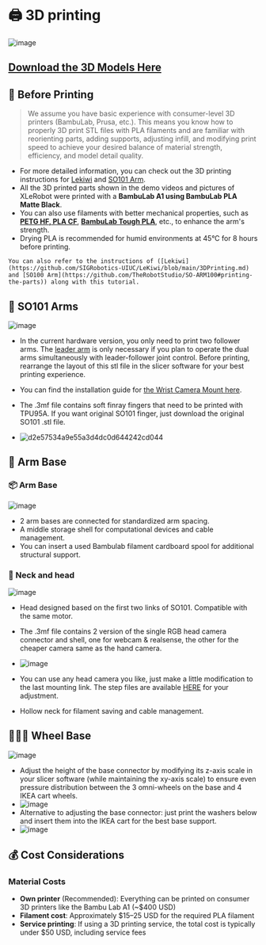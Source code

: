# 🖨️ 3D printing


![image](https://github.com/user-attachments/assets/293de41b-8f79-49eb-af0a-822879e9b5a0)

## [Download the 3D Models Here](https://github.com/Vector-Wangel/XLeRobot/tree/main/hardware)

## 🤔 Before Printing 

> We assume you have basic experience with consumer-level 3D printers (BambuLab, Prusa, etc.). This means you know how to properly 3D print STL files with PLA filaments and are familiar with reorienting parts, adding supports, adjusting infill, and modifying print speed to achieve your desired balance of material strength, efficiency, and model detail quality.
> 
- For more detailed information, you can check out the 3D printing instructions for [Lekiwi](https://github.com/SIGRobotics-UIUC/LeKiwi/blob/main/3DPrinting.md) and [SO101 Arm](https://github.com/TheRobotStudio/SO-ARM100#printing-the-parts).
- All the 3D printed parts shown in the demo videos and pictures of XLeRobot were printed with a **BambuLab A1 using BambuLab PLA Matte Black**.
- You can also use filaments with better mechanical properties, such as [**PETG HF, PLA CF**](https://us.store.bambulab.com/products/pla-cf), [**BambuLab Tough PLA**](https://us.store.bambulab.com/products/pla-tough-upgrade), etc., to enhance the arm's strength.
- Drying PLA is recommended for humid environments at 45°C for 8 hours before printing.


```{note}
You can also refer to the instructions of ([Lekiwi](https://github.com/SIGRobotics-UIUC/LeKiwi/blob/main/3DPrinting.md) and [SO100 Arm](https://github.com/TheRobotStudio/SO-ARM100#printing-the-parts)) along with this tutorial.
```

## 🖖 SO101 Arms

![image](https://github.com/user-attachments/assets/23e253d0-2049-4b72-ac40-394c70b16849)


- In the current hardware version, you only need to print two follower arms. The [leader arm](https://github.com/TheRobotStudio/SO-ARM100/tree/main?tab=readme-ov-file#printing-the-parts) is only necessary if you plan to operate the dual arms simultaneously with leader-follower joint control. Before printing, rearrange the layout of this stl file in the slicer software for your best printing experience.
- You can find the installation guide for [the Wrist Camera Mount here](https://github.com/TheRobotStudio/SO-ARM100/tree/main/Optional/SO101_Wrist_Cam_Hex-Nut_Mount_32x32_UVC_Module).

- The .3mf file contains soft finray fingers that need to be printed with TPU95A. If you want original SO101 finger, just download the original SO101 .stl file.
- ![d2e57534a9e55a3d4dc0d644242cd044](https://github.com/user-attachments/assets/8d095541-d98f-4af8-a43c-028baae0d375)

## 🦾 Arm Base

### 📦 Arm Base

![image](https://github.com/user-attachments/assets/33e77b51-c070-4fbf-8487-30af3721f239)

- 2 arm bases are connected for standardized arm spacing.
- A middle storage shell for computational devices and cable management.
- You can insert a used Bambulab filament cardboard spool for additional structural support.


### 🐼 Neck and head

![image](https://github.com/user-attachments/assets/8c73ae22-e5eb-4488-b20c-54b0ce25c9c1)

- Head designed based on the first two links of SO101. Compatible with the same motor.
- The .3mf file contains 2 version of the single RGB head camera connector and shell, one for webcam & realsense, the other for the cheaper camera same as the hand camera. 

- ![image](https://github.com/user-attachments/assets/73f357b1-dc40-437a-9cc6-d4a4dc2f5435)
- You can use any head camera you like, just make a little modification to the last mounting link. The step files are available [HERE](https://github.com/Vector-Wangel/XLeRobot/tree/main/hardware/step) for your adjustment. 
- Hollow neck for filament saving and cable management.


## 🧑‍🦼‍➡️ Wheel Base

![image](https://github.com/user-attachments/assets/c51bcbb2-8a97-4066-8876-31f11537fff4)

- Adjust the height of the base connector by modifying its z-axis scale in your slicer software (while maintaining the xy-axis scale) to ensure even pressure distribution between the 3 omni-wheels on the base and 4 IKEA cart wheels.
- ![image](https://github.com/user-attachments/assets/eff69573-badc-46b2-b66f-c28174090598)
- Alternative to adjusting the base connector: just print the washers below and insert them into the IKEA cart for the best base support.
- ![image](https://github.com/user-attachments/assets/e603a529-0690-4ce0-8d3b-381af0c86155)






## 💰 Cost Considerations

### Material Costs

* **Own printer** (Recommended): Everything can be printed on consumer 3D printers like the Bambu Lab A1 (~$400 USD)
* **Filament cost**: Approximately $15–25 USD for the required PLA filament
* **Service printing**: If using a 3D printing service, the total cost is typically under $50 USD, including service fees


